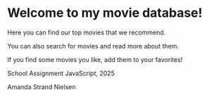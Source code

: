 # Welcome to my movie database!

Here you can find our top movies that we recommend. 

You can also search for movies and read more about them. 

If you find some movies you like, add them to your favorites!




School Assignment
JavaScript, 2025

Amanda Strand Nielsen